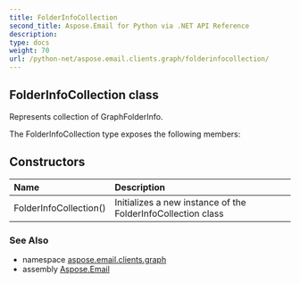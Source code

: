 ```yaml
---
title: FolderInfoCollection
second_title: Aspose.Email for Python via .NET API Reference
description: 
type: docs
weight: 70
url: /python-net/aspose.email.clients.graph/folderinfocollection/
---
```


## FolderInfoCollection class

Represents collection of GraphFolderInfo.

The FolderInfoCollection type exposes the following members:
## Constructors
| Name | Description |
| :- | :- |
|FolderInfoCollection()|Initializes a new instance of the FolderInfoCollection class|

### See Also

* namespace [aspose.email.clients.graph](/email/python-net/aspose.email.clients.graph/)
* assembly [Aspose.Email](/email/python-net/)

